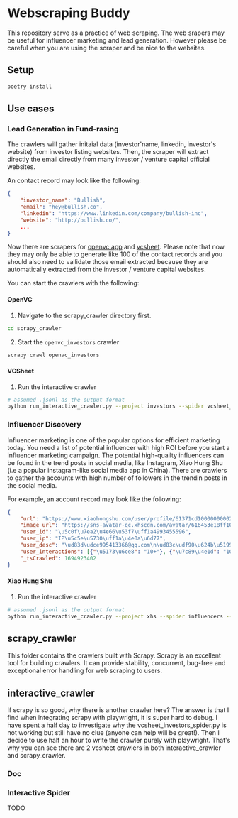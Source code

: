 # Webscraping Buddy

This repository serve as a practice of web scraping. The web srapers may be useful for influencer marketing and lead generation. However please be careful when you are using the scraper and be nice to the websites.

## Setup
```bash
poetry install
```

## Use cases
### Lead Generation in Fund-rasing
The crawlers will gather initaial data (investor'name, linkedin, investor's website) from investor listing websites. Then, the scraper will extract directly the email directly from many investor / venture capital official websites.

An contact record may look like the following:
```json
{
    "investor_name": "Bullish",
    "email": "hey@bullish.co",
    "linkedin": "https://www.linkedin.com/company/bullish-inc",
    "website": "http://bullish.co/",
    ...
}

```

Now there are scrapers for [openvc.app](https://openvc.app) and [vcsheet](https://vcsheet/investors). Please note that now they may only be able to generate like 100 of the contact records and you should also need to vallidate those email extracted because they are automatically extracted from the investor / venture capital websites.

You can start the crawlers with the following:
#### OpenVC
1. Navigate to the scrapy_crawler directory first.
```bash
cd scrapy_crawler
```
2. Start the `openvc_investors` crawler
```bash
scrapy crawl openvc_investors
```

#### VCSheet
1. Run the interactive crawler
```bash
# assumed .jsonl as the output format
python run_interactive_crawler.py --project investors --spider vcsheet_investors --storage vcsheet_investors.jsonl
```

### Influencer Discovery
Influencer marketing is one of the popular options for efficient marketing today. You need a list of potential influencer with high ROI before you start a influencer marketing campaign. The potential high-quailty influencers can be found in the trend posts in social media, like Instagram, Xiao Hung Shu (i.e a popular instagram-like social media app in China). There are crawlers to gather the accounts with high number of followers in the trendin posts in the social media.

For example, an account record may look like the following:
```json
{
    "url": "https://www.xiaohongshu.com/user/profile/61371cd1000000000202278b",
    "image_url": "https://sns-avatar-qc.xhscdn.com/avatar/616453e18ff10217afbb347f.jpg?imageView2/2/w/540/format/webp|imageMogr2/strip2", "user_name": "\u590f\u51c9\u51c9",
    "user_id": "\u5c0f\u7ea2\u4e66\u53f7\uff1a4993455596",
    "user_ip": "IP\u5c5e\u5730\uff1a\u4e0a\u6d77",
    "user_desc": "\ud83d\udce995413366@qq.com\n\ud83c\udf90\u624b\u5199 | \u60c5\u611f | \u597d\u7269\u5206\u4eab\n\ud83d\udeab\u7981\u6b62\u642c\u8fd0\uff0c\u53d1\u73b0\u76f4\u63a5\u4e3e\u62a5",
    "user_interactions": [{"\u5173\u6ce8": "10+"}, {"\u7c89\u4e1d": "10W+"}, {"\u83b7\u8d5e\u4e0e\u6536\u85cf": "200W+"}],
    "_tsCrawled": 1694923402
}
```
#### Xiao Hung Shu
1. Run the interactive crawler
```bash
# assumed .jsonl as the output format
python run_interactive_crawler.py --project xhs --spider influencers --storage xhs_influencers.jsonl
```

## scrapy_crawler
This folder contains the crawlers built with Scrapy. Scrapy is an excellent tool for building crawlers. It can provide stability, concurrent, bug-free and exceptional error handling for web scraping to users.

## interactive_crawler
If scrapy is so good, why there is another crawler here? The answer is that I find when integrating scrapy with playwright, it is super hard to debug. I have spent a half day to investigate why the vcsheet_investors_spider.py is not working but still have no clue (anyone can help will be great!). Then I decide to use half an hour to write the crawler purely with playwright. That's why you can see there are 2 vcsheet crawlers in both interactive_crawler and scrapy_crawler.

### Doc
### Interactive Spider
TODO
